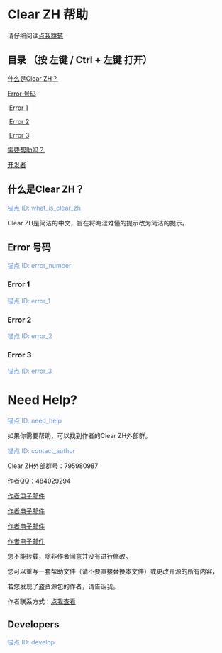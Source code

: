 # Clear ZH 帮助

请仔细阅读[点我跳转](#need_help)

## 目录 （按 左键 / Ctrl + 左键 打开）

[什么是Clear ZH？](#what_is_clear_zh)

[Error 号码](#error_number)

​        [Error 1](#error_1)

​        [Error 2](#error_2)

​        [Error 3](#error_3)

[需要帮助吗？](#need_help)

[开发者](#develop)

## 什么是Clear ZH？

<a id="what_is_clear_zh" style="color: CornflowerBlue;">锚点 ID: what_is_clear_zh</a>

Clear ZH是简洁的中文，旨在将晦涩难懂的提示改为简洁的提示。

## Error 号码

<a id="error_number" style="color: CornflowerBlue;">锚点 ID: error_number</a>

### Error 1

<a id="error_1" style="color: CornflowerBlue;">锚点 ID: error_1</a>

### Error 2

<a id="error_2" style="color: CornflowerBlue;">锚点 ID: error_2</a>

### Error 3

<a id="error_3" style="color: CornflowerBlue;">锚点 ID: error_3</a>

# Need Help?

<a id="need_help" style="color: CornflowerBlue;">锚点 ID: need_help</a>

如果你需要帮助，可以找到作者的Clear ZH外部群。

<a id="contact_author" style="color: CornflowerBlue;">锚点 ID: contact_author</a>

Clear ZH外部群号：795980987

作者QQ：484029294

[作者电子邮件](mailto:484029294@qq.com)

[作者电子邮件](mailto:efjiewldvrud@outlook.com)

[作者电子邮件](mailto:qianxichen2022@outlook.com)

[作者电子邮件](mailto:IForgotThePassw0rd@outlook.com)

您不能转载，除非作者同意并没有进行修改。

您可以重写一套帮助文件（请不要直接替换本文件）或更改开源的所有内容，

若您发现了盗资源包的作者，请告诉我。

作者联系方式：[点我查看](#contact_author)

## Developers

<a id="develop" style="color: CornflowerBlue;">锚点 ID: develop</a>
